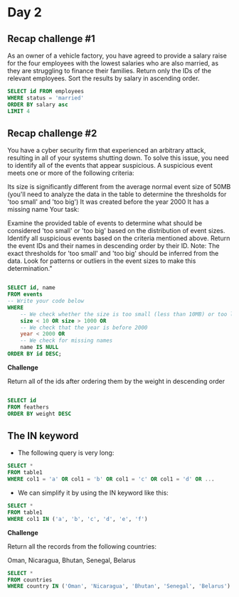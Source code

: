 # Day 2
## Recap challenge #1

As an owner of a vehicle factory, you have agreed to provide a salary raise for the four employees with the lowest salaries who are also married, as they are struggling to finance their families. 
Return only the IDs of the relevant employees. Sort the results by salary in ascending order. 

```sql
SELECT id FROM employees 
WHERE status = 'married'
ORDER BY salary asc
LIMIT 4 

```
## Recap challenge #2

You have a cyber security firm that experienced an arbitrary attack, resulting in all of your systems shutting down. To solve this issue, you need to identify all of the events that appear suspicious. A suspicious event meets one or more of the following criteria:

Its size is significantly different from the average normal event size of 50MB (you'll need to analyze the data in the table to determine the thresholds for 'too small' and 'too big')
It was created before the year 2000
It has a missing name
Your task:

Examine the provided table of events to determine what should be considered 'too small' or 'too big' based on the distribution of event sizes.
Identify all suspicious events based on the criteria mentioned above.
Return the event IDs and their names in descending order by their ID.
Note: The exact thresholds for 'too small' and 'too big' should be inferred from the data. Look for patterns or outliers in the event sizes to make this determination."

```sql

SELECT id, name
FROM events
-- Write your code below
WHERE
    -- We check whether the size is too small (less than 10MB) or too large (greater than 1000MB)
    size < 10 OR size > 1000 OR
    -- We check that the year is before 2000
    year < 2000 OR
    -- We check for missing names
    name IS NULL
ORDER BY id DESC;
```

**Challenge**

Return all of the ids after ordering them by the weight in descending order

```sql

SELECT id
FROM feathers
ORDER BY weight DESC
```

## The IN keyword

- The following query is very long:
```sql
SELECT *
FROM table1
WHERE col1 = 'a' OR col1 = 'b' OR col1 = 'c' OR col1 = 'd' OR ...
```
- We can simplify it by using the IN keyword like this:

```sql
SELECT *
FROM table1
WHERE col1 IN ('a', 'b', 'c', 'd', 'e', 'f')
```
**Challenge**

Return all the records from the following countries:

Oman, Nicaragua, Bhutan, Senegal, Belarus

```sql
SELECT *
FROM countries
WHERE country IN ('Oman', 'Nicaragua', 'Bhutan', 'Senegal', 'Belarus')
```
